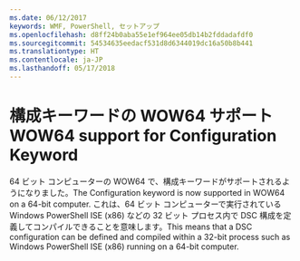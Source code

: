 ```yaml
---
ms.date: 06/12/2017
keywords: WMF, PowerShell, セットアップ
ms.openlocfilehash: d8ff24b0aba55e1ef964ee05db14b2fddadafdf0
ms.sourcegitcommit: 54534635eedacf531d8d6344019dc16a50b8b441
ms.translationtype: HT
ms.contentlocale: ja-JP
ms.lasthandoff: 05/17/2018
---
```

# <a name="wow64-support-for-configuration-keyword"></a><span data-ttu-id="6db9d-102">構成キーワードの WOW64 サポート</span><span class="sxs-lookup"><span data-stu-id="6db9d-102">WOW64 support for Configuration Keyword</span></span>

<span data-ttu-id="6db9d-103">64 ビット コンピューターの WOW64 で、構成キーワードがサポートされるようになりました。</span><span class="sxs-lookup"><span data-stu-id="6db9d-103">The Configuration keyword is now supported in WOW64 on a 64-bit computer.</span></span> <span data-ttu-id="6db9d-104">これは、64 ビット コンピューターで実行されている Windows PowerShell ISE (x86) などの 32 ビット プロセス内で DSC 構成を定義してコンパイルできることを意味します。</span><span class="sxs-lookup"><span data-stu-id="6db9d-104">This means that a DSC configuration can be defined and compiled within a 32-bit process such as Windows PowerShell ISE (x86) running on a 64-bit computer.</span></span>
